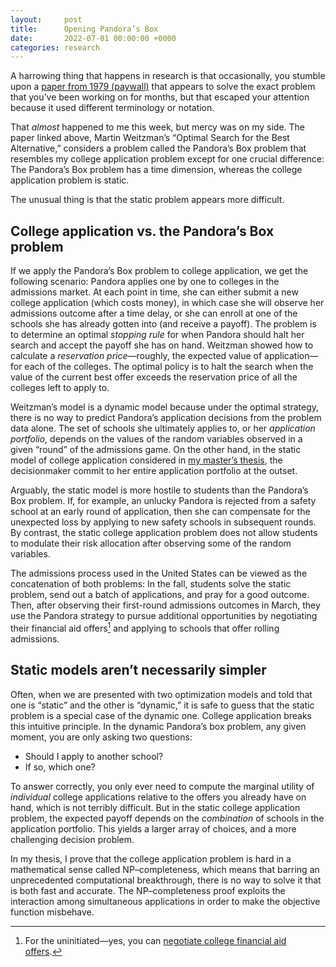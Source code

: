 ```yaml
---
layout:     post
title:      Opening Pandora’s Box
date:       2022-07-01 00:00:00 +0000
categories: research
---
```


A harrowing thing that happens in research is that occasionally, you stumble upon a
[paper from 1979 (paywall)](https://doi.org/10.2307/1910412) that appears to solve
the exact problem that you’ve been working on for months, but that escaped your
attention because it used different terminology or notation.

That *almost* happened to me this week, but mercy was on my side. The paper linked above, Martin Weitzman’s
“Optimal Search for the Best Alternative,” considers a problem called the Pandora’s
Box problem that resembles my college application problem except for one crucial
difference: The Pandora’s Box problem has a time dimension, whereas the college application 
problem is static. 

The unusual thing is that the static problem appears more difficult.
<!--more-->

## College application vs. the Pandora’s Box problem

If we apply the Pandora’s Box problem to college application, we get the following scenario:
Pandora applies one by one to colleges in the admissions market. At each point in time,
she can either submit a new college application (which costs money),
in which case she will observe her admissions outcome after a time delay,
or she can enroll at one of the schools she has already gotten into (and receive a payoff).
The problem is to determine an optimal *stopping rule* for when Pandora should halt her
search and accept the payoff she has on hand. Weitzman showed how to calculate a 
*reservation price*—roughly, the expected value of application—for
each of the colleges. The optimal policy is to halt the search when
the value of the current best offer exceeds the reservation price of all the colleges
left to apply to.

Weitzman’s model is a dynamic model because under the optimal strategy,
there is no way to predict Pandora’s application decisions from the problem data alone.
The set of schools she ultimately applies to, or her *application portfolio,*
depends on the values of the random variables observed in a given “round” of the admissions game.
On the other hand, in the static model of college application considered in
[my master’s thesis](https://github.com/maxkapur/CollegeApplication),
the decisionmaker commit to her entire application portfolio at the outset.

Arguably, the static model is more hostile to students than the Pandora’s Box problem.
If, for example, an unlucky Pandora is rejected from a safety school at an early round of application,
then she can compensate for the unexpected loss by applying to new safety schools in subsequent
rounds. By contrast, the static college application problem does not allow
students to modulate their risk allocation after observing some of the random variables.

The admissions process used in the United States can be viewed as the concatenation of
both problems: In the fall, students solve the static problem, send out a batch of
applications, and pray for a good outcome. Then, after observing their first-round
admissions outcomes in March, they use the Pandora strategy to pursue additional opportunities
by negotiating their financial aid offers[^1]
and applying to schools that offer rolling admissions.

## Static models aren’t necessarily simpler

Often, when we are presented with two optimization models and told that
one is “static” and the other is “dynamic,” it is safe to guess that the static problem
is a special case of the dynamic one. College application breaks this intuitive
principle. In the dynamic Pandora’s box problem, any given moment,
you are only asking two questions:

- Should I apply to another school?
- If so, which one?

To answer correctly, you only ever need to compute the marginal utility of *individual*
college applications relative to the offers you already have on hand, which is not terribly
difficult. But in the static college application problem, the expected payoff depends on the 
*combination* of schools in the application portfolio. This yields a larger array of choices,
and a more challenging decision problem. 

In my thesis, I prove that the college application problem is hard in a mathematical sense
called NP–completeness, which means that barring an unprecedented computational breakthrough,
there is no way to solve it that is both fast and accurate. The NP–completeness proof
exploits the interaction among simultaneous applications in order to make the
objective function misbehave.

[^1]: For the uninitiated—yes, you can [negotiate college financial aid offers](https://www.forbes.com/sites/markkantrowitz/2021/04/19/how-to-negotiate-a-better-college-financial-aid-offer/?sh=361cdbb61420).
